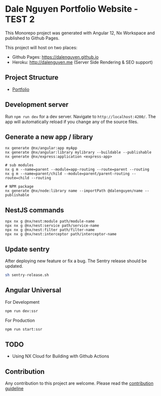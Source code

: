 # Dale Nguyen Portfolio Website - TEST 2

This Monorepo project was generated with Angular 12, Nx Workspace and published to Github Pages.

This project will host on two places:

- Github Pages: https://dalenguyen.github.io
- Heroku: http://dalenguyen.me (Server Side Rendering & SEO support)

## Project Structure

- [Portfolio](/docs/project-structure.md)

## Development server

Run `npm run dev` for a dev server. Navigate to `http://localhost:4200/`. The app will automatically reload if you change any of the source files.

## Generate a new app / library

```
nx generate @nx/angular:app myApp
nx generate @nx/angular:library mylibrary --buildable --publishable
nx generate @nx/express:application <express-app>

# sub modules
nx g m --name=parent --module=app-routing --route=parent --routing
nx g m --name=parent/child --module=parent/parent-routing --route=child --routing

# NPM package
nx generate @nx/node:library name --importPath @dalenguyen/name --publishable

```

## NestJS commands

```
npx nx g @nx/nest:module path/module-name
npx nx g @nx/nest:service path/service-name
npx nx g @nx/nest:filter path/filter-name
npx nx g @nx/nest:interceptor path/interceptor-name
```

## Update sentry

After deploying new feature or fix a bug. The Sentry release should be updated.

```sh
sh sentry-release.sh
```

## Angular Universal

For Development

```sh
npm run dev:ssr
```

For Production

```sh
npm run start:ssr
```

## TODO

- Using NX Cloud for Building with Github Actions

## Contribution

Any contribution to this project are welcome. Please read the [contribution guideline](https://github.com/dalenguyen/dalenguyen.github.io/blob/dev/CONTRIBUTING.md)
